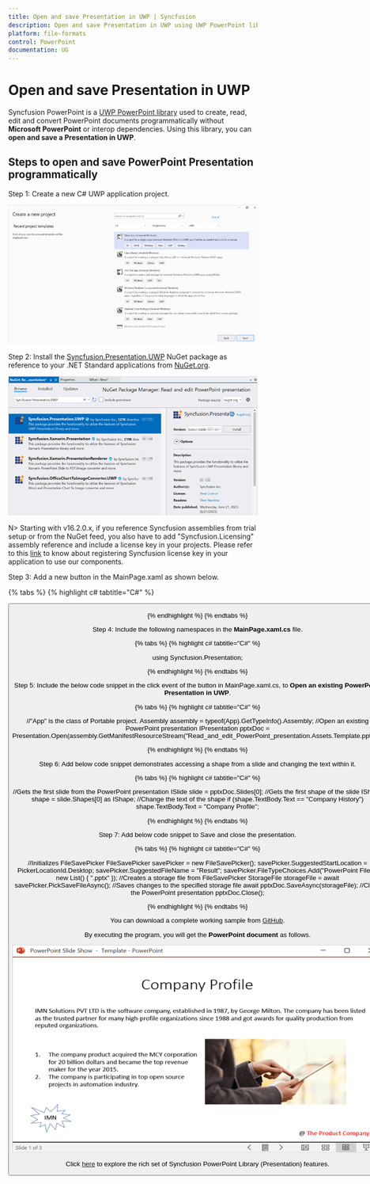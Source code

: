 ```yaml
---
title: Open and save Presentation in UWP | Syncfusion
description: Open and save Presentation in UWP using UWP PowerPoint library (Presentation) without Microsoft PowerPoint or interop dependencies.
platform: file-formats
control: PowerPoint
documentation: UG
---
```


# Open and save Presentation in UWP

Syncfusion PowerPoint is a [UWP PowerPoint library](https://www.syncfusion.com/powerpoint-framework/uwp/powerpoint-library) used to create, read, edit and convert PowerPoint documents programmatically without **Microsoft PowerPoint** or interop dependencies. Using this library, you can **open and save a Presentation in UWP**.

## Steps to open and save PowerPoint Presentation programmatically

Step 1: Create a new C# UWP application project.

![Create UWP project](Workingwith_UWP/Project-Open-and-Save.png)

Step 2: Install the [Syncfusion.Presentation.UWP](https://www.nuget.org/packages/Syncfusion.Presentation.UWP/) NuGet package as reference to your .NET Standard applications from [NuGet.org](https://www.nuget.org/).

![Install Syncfusion.Presentation.UWP Nuget Package](Workingwith_UWP/Nuget-Open-and-Save.png)

N> Starting with v16.2.0.x, if you reference Syncfusion assemblies from trial setup or from the NuGet feed, you also have to add "Syncfusion.Licensing" assembly reference and include a license key in your projects. Please refer to this [link](https://help.syncfusion.com/common/essential-studio/licensing/overview) to know about registering Syncfusion license key in your application to use our components.

Step 3: Add a new button in the MainPage.xaml as shown below.

{% tabs %}
{% highlight c# tabtitle="C#" %}

<Page
    x:Class="Read_and_edit_PowerPoint_presentation.MainPage"
    xmlns="http://schemas.microsoft.com/winfx/2006/xaml/presentation"
    xmlns:x="http://schemas.microsoft.com/winfx/2006/xaml"
    xmlns:local="using:Read_and_edit_PowerPoint_presentation"
    xmlns:d="http://schemas.microsoft.com/expression/blend/2008"
    xmlns:mc="http://schemas.openxmlformats.org/markup-compatibility/2006"
    mc:Ignorable="d"
    Background="{ThemeResource ApplicationPageBackgroundThemeBrush}">
    <Grid>
        <Button x:Name="button" Content="Open and Save Presentation" Click="OnButtonClicked" HorizontalAlignment="Center" VerticalAlignment="Center"/>
    </Grid>
</Page>

{% endhighlight %}
{% endtabs %}

Step 4: Include the following namespaces in the **MainPage.xaml.cs** file.

{% tabs %}
{% highlight c# tabtitle="C#" %}

using Syncfusion.Presentation;

{% endhighlight %}
{% endtabs %}

Step 5: Include the below code snippet in the click event of the button in MainPage.xaml.cs, to **Open an existing PowerPoint Presentation in UWP**.

{% tabs %}
{% highlight c# tabtitle="C#" %}

//"App" is the class of Portable project.
Assembly assembly = typeof(App).GetTypeInfo().Assembly;
//Open an existing PowerPoint presentation
IPresentation pptxDoc = Presentation.Open(assembly.GetManifestResourceStream("Read_and_edit_PowerPoint_presentation.Assets.Template.pptx"));

{% endhighlight %}
{% endtabs %}

Step 6: Add below code snippet demonstrates accessing a shape from a slide and changing the text within it.

{% tabs %}
{% highlight c# tabtitle="C#" %}

//Gets the first slide from the PowerPoint presentation
ISlide slide = pptxDoc.Slides[0];
//Gets the first shape of the slide
IShape shape = slide.Shapes[0] as IShape;
//Change the text of the shape
if (shape.TextBody.Text == "Company History")
    shape.TextBody.Text = "Company Profile";

{% endhighlight %}
{% endtabs %}

Step 7: Add below code snippet to Save and close the presentation.

{% tabs %}
{% highlight c# tabtitle="C#" %}

//Initializes FileSavePicker
FileSavePicker savePicker = new FileSavePicker();
savePicker.SuggestedStartLocation = PickerLocationId.Desktop;
savePicker.SuggestedFileName = "Result";
savePicker.FileTypeChoices.Add("PowerPoint Files", new List<string>() { ".pptx" });
//Creates a storage file from FileSavePicker
StorageFile storageFile = await savePicker.PickSaveFileAsync();
//Saves changes to the specified storage file
await pptxDoc.SaveAsync(storageFile);
//Close the PowerPoint presentation
pptxDoc.Close();

{% endhighlight %}
{% endtabs %}

You can download a complete working sample from [GitHub](https://github.com/SyncfusionExamples/PowerPoint-Examples/tree/master/Read-and-save-PowerPoint-presentation/Open-and-save-PowerPoint/UWP).

By executing the program, you will get the **PowerPoint document** as follows.

![UWP output PowerPoint document](Workingwith_Core/Open-and-Save-output-image.png)

Click [here](https://www.syncfusion.com/document-processing/powerpoint-framework/uwp) to explore the rich set of Syncfusion PowerPoint Library (Presentation) features. 
